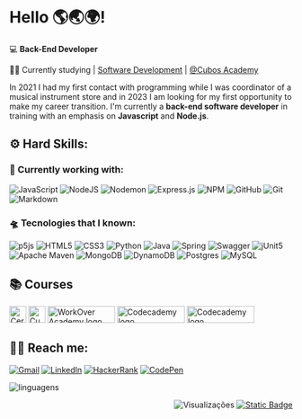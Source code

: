 # Hello 🌎🌏🌍!

💻	**Back-End Developer**  

👨‍🎓	Currently studying | [Software Development](https://cubos.academy/cursos/desenvolvimento-de-software) | [@Cubos Academy](https://cubos.academy/)

In 2021 I had my first contact with programming while I was coordinator of a musical instrument store and in 2023 I am looking for my first opportunity to make my career transition. I'm currently a **back-end software developer** in training with an emphasis on **Javascript** and **Node.js**.



## ⚙️ Hard Skills: 

### 🧠 Currently working with:

![JavaScript](https://img.shields.io/badge/javascript-%23323330.svg?style=for-the-badge&logo=javascript&logoColor=%23F7DF1E) 
![NodeJS](https://img.shields.io/badge/node.js-6DA55F?style=for-the-badge&logo=node.js&logoColor=white)
![Nodemon](https://img.shields.io/badge/NODEMON-%23323330.svg?style=for-the-badge&logo=nodemon&logoColor=%BBDEAD)
![Express.js](https://img.shields.io/badge/express.js-%23404d59.svg?style=for-the-badge&logo=express&logoColor=%2361DAFB)
![NPM](https://img.shields.io/badge/NPM-%23CB3837.svg?style=for-the-badge&logo=npm&logoColor=white)
![GitHub](https://img.shields.io/badge/github-%23121011.svg?style=for-the-badge&logo=github&logoColor=white)
![Git](https://img.shields.io/badge/git-%23F05033.svg?style=for-the-badge&logo=git&logoColor=white)
![Markdown](https://img.shields.io/badge/markdown-%23000000.svg?style=for-the-badge&logo=markdown&logoColor=white)

### 🛸 Tecnologies that I known:

![p5js](https://img.shields.io/badge/p5.js-ED225D?style=for-the-badge&logo=p5.js&logoColor=FFFFFF)
![HTML5](https://img.shields.io/badge/html5-%23E34F26.svg?style=for-the-badge&logo=html5&logoColor=white)
![CSS3](https://img.shields.io/badge/css3-%231572B6.svg?style=for-the-badge&logo=css3&logoColor=white)
![Python](https://img.shields.io/badge/Python-FFD43B?style=for-the-badge&logo=python&logoColor=blue)
![Java](https://img.shields.io/badge/java-%23ED8B00.svg?style=for-the-badge&logo=openjdk&logoColor=white)
![Spring](https://img.shields.io/badge/Spring-6DB33F?style=for-the-badge&logo=spring&logoColor=white)
![Swagger](https://img.shields.io/badge/Swagger-85EA2D?style=for-the-badge&logo=Swagger&logoColor=white)
![jUnit5](https://img.shields.io/badge/Junit5-25A162?style=for-the-badge&logo=junit5&logoColor=white)
![Apache Maven](https://img.shields.io/badge/Apache%20Maven-C71A36?style=for-the-badge&logo=Apache%20Maven&logoColor=white)
![MongoDB](https://img.shields.io/badge/MongoDB-4EA94B?style=for-the-badge&logo=mongodb&logoColor=white)
![DynamoDB](https://img.shields.io/badge/Amazon%20DynamoDB-4053D6?style=for-the-badge&logo=Amazon%20DynamoDB&logoColor=whit)
![Postgres](https://img.shields.io/badge/postgres-%23316192.svg?style=for-the-badge&logo=postgresql&logoColor=white)
![MySQL](https://img.shields.io/badge/MySQL-005C84?style=for-the-badge&logo=mysql&logoColor=white)

## 📚 Courses 

<a href="https://hermes.dio.me/certificates/cover/848F96E4.jpg"><img src="https://hermes.digitalinnovation.one/assets/diome/logo-full.svg" alt="Certificado Bootcamp Java Developer" title="Bootcamp Java Developer" width="30" height="30"/></a>
<a href="https://aulas.cubos.academy/turma/00b71bce-3f46-40f2-9662-bcd02ccad0bd"><img src="https://avatars.githubusercontent.com/u/64142676?s=280&v=4" alt="Cubos Academy logo" title="Cubos Academy Desenvolvimento de Software - Foco em Backend - Ifood" width="30" height="30"/></a>
<a href="https://workover.com.br/especiais/softex-programa-trends-it"><img src="https://loja.workover.com.br/images/logos/workover-academy.png" alt="WorkOver Academy logo" title="Workover Academy Web Fullstack" width="120" height="30"/></a>
<a href="https://www.codecademy.com/profiles/FamousUnknown/certificates/9a5bb1fc45b4281af1fffec93b0aaf05"><img src="https://img.shields.io/badge/Codecademy-FFF0E5?style=for-the-badge&logo=codecademy&logoColor=1F243A" alt="Codecademy logo" title="Learn CSS Course Certificate" width="120" height="30"/></a>
<a href="https://www.codecademy.com/profiles/FamousUnknown/certificates/9eb0741e5ebef1f9f58a53bfac67d3a7"><img src="https://img.shields.io/badge/Codecademy-FFF0E5?style=for-the-badge&logo=codecademy&logoColor=1F243A" alt="Codecademy logo" title="Learn HTML Course Certificate" width="120" height="30"/></a>

## 🕵️‍♂️ Reach me:

[![Gmail](https://img.shields.io/badge/Gmail-D14836?style=for-the-badge&logo=gmail&logoColor=white)](mailto:unigreos@gmail.com)
[![LinkedIn](https://img.shields.io/badge/linkedin-%230077B5.svg?style=for-the-badge&logo=linkedin&logoColor=white)](www.linkedin.com/in/uriel-barbosa)
[![HackerRank](https://img.shields.io/badge/-Hackerrank-2EC866?style=for-the-badge&logo=HackerRank&logoColor=white)](https://www.hackerrank.com/uprieto)
[![CodePen](https://img.shields.io/badge/CodePen-white?style=for-the-badge&logo=codepen&logoColor=black)](https://codepen.io/uprieto)

![linguagens](https://github-readme-stats.vercel.app/api/top-langs/?username=uri-hub&theme=aura&custom_title=Most%20used%20languages)


<div align="right">

![Visualizações](https://komarev.com/ghpvc/?username=uri-hub&style=plastic&label=VIEWS)
[![Static Badge](https://img.shields.io/badge/PT-BR?style=flat&logoColor=%23079B49&label=LANG%3A&labelColor=%23FEE000&color=%23328A5B)](https://github.com/uri-hub/uri-hub/blob/main/README.md)

</div>
